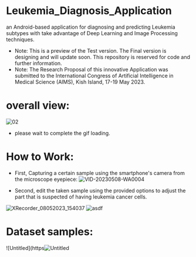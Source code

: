 # Leukemia_Diagnosis_Application
an Android-based application for diagnosing and predicting Leukemia subtypes with take advantage of Deep Learning and Image Processing techniques.

- Note: This is a preview of the Test version. The Final version is designing and will update soon. This repository is reserved for code and further information.
- Note: The Research Proposal of this innovative Application was submitted to the International Congress of Artificial Intelligence in Medical Science (AIMS), Kish Island, 17-19 May 2023.

# overall view:
![02](https://github.com/MAmirEshraghi/Leukemia_Diagnosis_Application/assets/92205834/c70c5612-4245-4d13-9516-0b798bc2ee02)

- please wait to complete the gif loading.

# How to Work:

- First, Capturing a certain sample using the smartphone's camera from the microscope eyepiece: 
![VID-20230508-WA0004](https://user-images.githubusercontent.com/92205834/236793089-76d68634-f99e-4da6-98de-50cc366ab538.gif)

- Second, edit the taken sample using the provided options to adjust the part that is suspected of having leukemia cancer cells.

![XRecorder_08052023_154037](https://user-images.githubusercontent.com/92205834/236821979-2e96be01-9410-4186-b120-ed2171d7016b.gif)
![asdf](https://user-images.githubusercontent.com/92205834/236824103-248db09d-296f-4239-aba1-14049469657a.gif)


# Dataset samples:

![Untitled](https![Untitled](https://github.com/MAmirEshraghi/Leukemia_Diagnosis_Application/assets/92205834/d0fa4fb1-0c69-4510-b7a9-fd4770f4a863)

